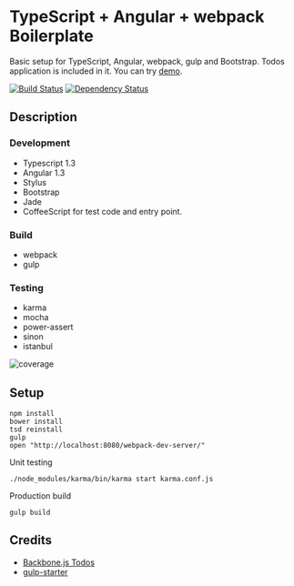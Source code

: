 # TypeScript + Angular + webpack Boilerplate

Basic setup for TypeScript, Angular, webpack, gulp and Bootstrap. Todos application is included in it. You can try [demo][demo-url].

[![Build Status][travis-image]][travis-url]
[![Dependency Status][gemnasium-image]][gemnasium-url]

## Description

### Development

* Typescript 1.3
* Angular 1.3
* Stylus
* Bootstrap
* Jade
* CoffeeScript for test code and entry point.

### Build

* webpack
* gulp

### Testing

* karma
* mocha
* power-assert
* sinon
* istanbul

![coverage](https://github.com/akirasosa/ts-ng-weback/wiki/images/coverage.jpg)

## Setup

```
npm install
bower install
tsd reinstall
gulp
open "http://localhost:8080/webpack-dev-server/"
```

Unit testing

```
./node_modules/karma/bin/karma start karma.conf.js
```

Production build

```
gulp build
```

## Credits

* [Backbone.js Todos](http://backbonejs.org/examples/todos/)
* [gulp-starter](https://github.com/greypants/gulp-starter)

[demo-url]: http://ts-ng-webpack.5ik.biz/
[travis-url]: https://travis-ci.org/akirasosa/ts-ng-webpack
[travis-image]: https://travis-ci.org/akirasosa/ts-ng-webpack.svg
[gemnasium-url]: https://gemnasium.com/akirasosa/ts-ng-webpack
[gemnasium-image]: https://gemnasium.com/akirasosa/ts-ng-webpack.svg
